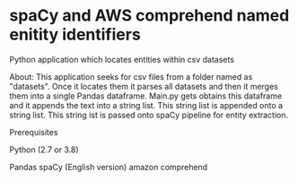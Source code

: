 # spaCy and AWS comprehend named enitity identifiers
Python application which locates entities within csv datasets

About: This application seeks for csv files from a folder named as "datasets". Once it locates them it parses all datasets and then it merges them into a single Pandas dataframe. Main.py gets obtains this dataframe and it appends the text into a string list. This string list is appended onto a string list. This string ist is passed onto spaCy pipeline for entity extraction.

Prerequisites

Python (2.7 or 3.8) 

Pandas
spaCy (English version)
amazon comprehend
